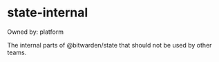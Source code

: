 # state-internal

Owned by: platform

The internal parts of @bitwarden/state that should not be used by other teams.
